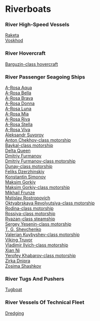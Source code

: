 # Riverboats
### River High-Speed Vessels
[Raketa](https://en.wikipedia.org/wiki/Raketa_(hydrofoil))<br>
[Voskhod](https://en.wikipedia.org/wiki/Voskhod_(hydrofoil))<br>
### River Hovercraft
[Barguzin-class hovercraft](https://en.wikipedia.org/wiki/Barguzin-class_hovercraft)<br>
### River Passenger Seagoing Ships
[A-Rosa Aqua](https://en.wikipedia.org/wiki/A-Rosa_Aqua)<br>
[A-Rosa Bella](https://en.wikipedia.org/wiki/A-Rosa_Bella)<br>
[A-Rosa Brava](https://en.wikipedia.org/wiki/A-Rosa_Brava)<br>
[A-Rosa Donna](https://en.wikipedia.org/wiki/A-Rosa_Donna)<br>
[A-Rosa Luna](https://en.wikipedia.org/wiki/A-Rosa_Luna)<br>
[A-Rosa Mia](https://en.wikipedia.org/wiki/A-Rosa_Mia)<br>
[A-Rosa Riva](https://en.wikipedia.org/wiki/A-Rosa_Riva)<br>
[A-Rosa Stella](https://en.wikipedia.org/wiki/A-Rosa_Stella)<br>
[A-Rosa Viva](https://en.wikipedia.org/wiki/A-Rosa_Viva)<br>
[Aleksandr Suvorov](https://en.wikipedia.org/wiki/Aleksandr_Suvorov_(ship))<br>
[Anton Chekhov-class motorship](https://en.wikipedia.org/wiki/Anton_Chekhov-class_motorship)<br>
[Baykal-class motorship](https://en.wikipedia.org/wiki/Baykal-class_motorship)<br>
[Delta Queen](https://en.wikipedia.org/wiki/Delta_Queen)<br>
[Dmitriy Furmanov](https://en.wikipedia.org/wiki/Dmitriy_Furmanov_(ship))<br>
[Dmitriy Furmanov-class motorship](https://en.wikipedia.org/wiki/Dmitriy_Furmanov-class_motorship)<br>
[Dunay-class motorship](https://en.wikipedia.org/wiki/Dunay-class_motorship)<br>
[Feliks Dzerzhinskiy](https://en.wikipedia.org/wiki/Feliks_Dzerzhinskiy_(ship))<br>
[Konstantin Simonov](https://en.wikipedia.org/wiki/Konstantin_Simonov_(ship))<br>
[Maksim Gorkiy](https://en.wikipedia.org/wiki/Maksim_Gorkiy_(1974))<br>
[Maksim Gorkiy-class motorship](https://en.wikipedia.org/wiki/Maksim_Gorkiy-class_motorship)<br>
[Mikhail Frunze](https://en.wikipedia.org/wiki/Mikhail_Frunze_(ship))<br>
[Mstislav Rostropovich](https://en.wikipedia.org/wiki/Mstislav_Rostropovich_(ship))<br>
[Oktyabrskaya Revolyutsiya-class motorship](https://en.wikipedia.org/wiki/Oktyabrskaya_Revolyutsiya-class_motorship)<br>
[Rodina-class motorship](https://en.wikipedia.org/wiki/Rodina-class_motorship)<br>
[Rossiya-class motorship](https://en.wikipedia.org/wiki/Rossiya-class_motorship_(1952))<br>
[Ryazan-class steamship](https://en.wikipedia.org/wiki/Ryazan-class_steamship)<br>
[Sergey Yesenin-class motorship](https://en.wikipedia.org/wiki/Sergey_Yesenin-class_motorship)<br>
[T. G. Shevchenko](https://en.wikipedia.org/wiki/T._G._Shevchenko_(1991))<br>
[Valerian Kuybyshev-class motorship](https://en.wikipedia.org/wiki/Valerian_Kuybyshev-class_motorship)<br>
[Viking Truvor](https://en.wikipedia.org/wiki/Viking_Truvor)<br>
[Vladimir Ilyich-class motorship](https://en.wikipedia.org/wiki/Vladimir_Ilyich-class_motorship)<br>
[Xian Ni](https://en.wikipedia.org/wiki/Xian_Ni)<br>
[Yerofey Khabarov-class motorship](https://en.wikipedia.org/wiki/Yerofey_Khabarov-class_motorship)<br>
[Zirka Dnipra](https://en.wikipedia.org/wiki/Zirka_Dnipra)<br>
[Zosima Shashkov](https://en.wikipedia.org/wiki/Zosima_Shashkov_(ship))<br>
### River Tugs And Pushers
[Tugboat](https://en.wikipedia.org/wiki/Tugboat)<br>
### River Vessels Of Technical Fleet
[Dredging](https://en.wikipedia.org/wiki/Dredging)<br>
